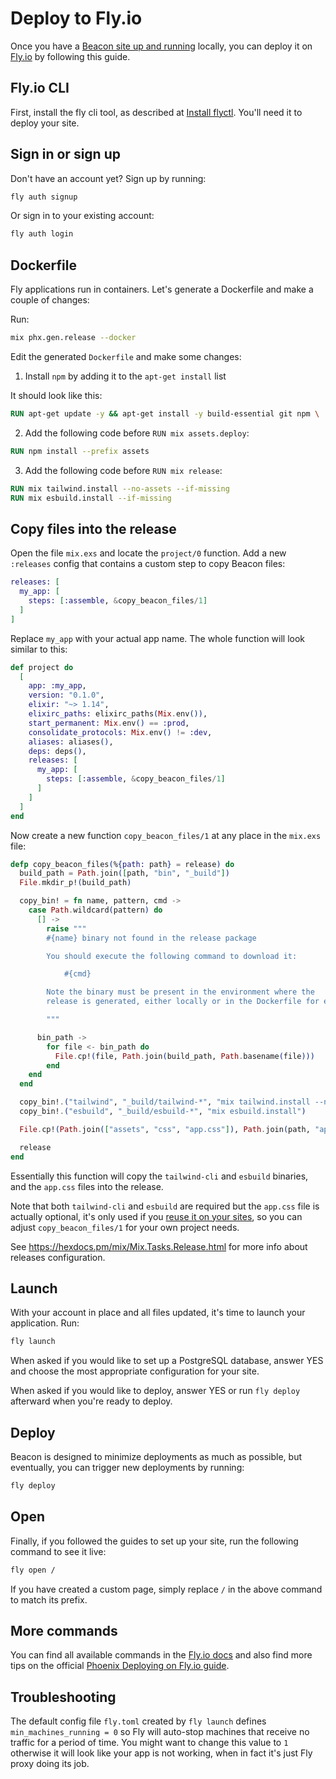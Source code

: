 # Deploy to Fly.io

Once you have a [Beacon site up and running](../introduction/your-first-site.md) locally, you can deploy it on [Fly.io](https://fly.io) by following this guide.

## Fly.io CLI

First, install the fly cli tool, as described at [Install flyctl](https://fly.io/docs/hands-on/install-flyctl). You'll need it to deploy your site.

## Sign in or sign up

Don't have an account yet? Sign up by running:

```sh
fly auth signup
```

Or sign in to your existing account:

```sh
fly auth login
```

## Dockerfile

Fly applications run in containers. Let's generate a Dockerfile and make a couple of changes:

Run:

```sh
mix phx.gen.release --docker
```

Edit the generated `Dockerfile` and make some changes:

1. Install `npm` by adding it to the `apt-get install` list

It should look like this:

```dockerfile
RUN apt-get update -y && apt-get install -y build-essential git npm \
```

2. Add the following code before `RUN mix assets.deploy`:

```dockerfile
RUN npm install --prefix assets
```

3. Add the following code before `RUN mix release`:

```dockerfile
RUN mix tailwind.install --no-assets --if-missing
RUN mix esbuild.install --if-missing
```

## Copy files into the release

Open the file `mix.exs` and locate the `project/0` function. Add a new `:releases` config that contains a custom step to copy Beacon files:

```elixir
releases: [
  my_app: [
    steps: [:assemble, &copy_beacon_files/1]
  ]
]
```

Replace `my_app` with your actual app name. The whole function will look similar to this:

```elixir
def project do
  [
    app: :my_app,
    version: "0.1.0",
    elixir: "~> 1.14",
    elixirc_paths: elixirc_paths(Mix.env()),
    start_permanent: Mix.env() == :prod,
    consolidate_protocols: Mix.env() != :dev,
    aliases: aliases(),
    deps: deps(),
    releases: [
      my_app: [
        steps: [:assemble, &copy_beacon_files/1]
      ]
    ]
  ]
end
```

Now create a new function `copy_beacon_files/1` at any place in the `mix.exs` file:

```elixir
defp copy_beacon_files(%{path: path} = release) do
  build_path = Path.join([path, "bin", "_build"])
  File.mkdir_p!(build_path)

  copy_bin! = fn name, pattern, cmd ->
    case Path.wildcard(pattern) do
      [] ->
        raise """
        #{name} binary not found in the release package

        You should execute the following command to download it:

            #{cmd}

        Note the binary must be present in the environment where the
        release is generated, either locally or in the Dockerfile for example.

        """

      bin_path ->
        for file <- bin_path do
          File.cp!(file, Path.join(build_path, Path.basename(file)))
        end
    end
  end

  copy_bin!.("tailwind", "_build/tailwind-*", "mix tailwind.install --no-assets")
  copy_bin!.("esbuild", "_build/esbuild-*", "mix esbuild.install")

  File.cp!(Path.join(["assets", "css", "app.css"]), Path.join(path, "app.css"))

  release
end
```

Essentially this function will copy the `tailwind-cli` and `esbuild` binaries, and the `app.css` files into the release.

Note that both `tailwind-cli` and `esbuild` are required but the `app.css` file is actually optional,
it's only used if you [reuse it on your sites](reuse-app-css.md), so you can adjust `copy_beacon_files/1` for your own project needs.

See  https://hexdocs.pm/mix/Mix.Tasks.Release.html for more info about releases configuration.

## Launch

With your account in place and all files updated, it's time to launch your application. Run:

```sh
fly launch
```

When asked if you would like to set up a PostgreSQL database, answer YES and choose the most appropriate configuration for your site.

When asked if you would like to deploy, answer YES or run `fly deploy` afterward when you're ready to deploy.

## Deploy

Beacon is designed to minimize deployments as much as possible, but eventually, you can trigger new deployments by running:

```sh
fly deploy
```

## Open

Finally, if you followed the guides to set up your site, run the following command to see it live:

```sh
fly open /
```

If you have created a custom page, simply replace `/` in the above command to match its prefix.

## More commands

You can find all available commands in the [Fly.io docs](https://fly.io/docs/flyctl) and also find more tips on the official [Phoenix Deploying on Fly.io guide](https://fly.io/docs/elixir/getting-started/).

## Troubleshooting

The default config file `fly.toml` created by `fly launch` defines `min_machines_running = 0` so Fly will auto-stop machines
that receive no traffic for a period of time. You might want to change this value to `1` otherwise it will look like your app
is not working, when in fact it's just Fly proxy doing its job.
